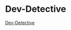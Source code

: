 # Dev-Detective

[Dev-Detective](https://raw.githack.com/PrathamBansal05/Dev-Detective/main/index.html)
